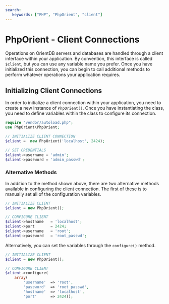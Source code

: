 ```yaml
---
search:
   keywords: ["PHP", "PhpOrient", "client"]
---
```


# PhpOrient - Client Connections

Operations on OrientDB servers and databases are handled through a client interface within your application.  By convention, this interface is called `$client`, but you can use any variable name you prefer.  Once you have initialized this connection, you can begin to call additional methods to perform whatever operations your application requires.


## Initializing Client Connections

In order to initialize a client connection within your application, you need to create a new instance of `PhpOrient()`.  Once you have instantiating the class, you need to define variables within the class to configure its connection.

```php
require "vendor/autoload.php";
use PhpOrient\PhpOrient;

// INITIALIZE CLIENT CONNECTION
$client =  new PhpOrient('localhost', 2424);

// SET CREDENTIALS
$client->username = 'admin';
$client->password = 'admin_passwd';
```


### Alternative Methods

In addition to the method shown above, there are two alternative methods available in configuring the client connection. The first of these is to manually set all of the configuration variables. 

```php
// INITIALIZE CLIENT
$client = new PhpOrient();

// CONFIGURE CLIENT
$client->hostname	= 'localhost';
$client->port		= 2424;
$client->username	= 'root';
$client->password	= 'root_passwd';
```

Alternatively, you can set the variables through the `configure()` method.

```php
// INITIALIZE CLIENT
$client = new PhpOrient();

// CONFIGURE CLIENT
$client->configure(
	array(
		'username'	=> 'root',
		'password'	=> 'root_passwd',
		'hostname'	=> 'localhost',
		'port'		=> 2424));
```


